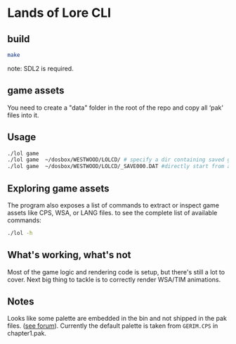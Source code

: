 # Lands of Lore CLI

## build
```bash
make
```

note: SDL2 is required.

## game assets
You need to create a "data" folder in the root of the repo and copy all ‘pak' files into it.



## Usage
```bash
./lol game 
./lol game  ~/dosbox/WESTWOOD/LOLCD/ # specify a dir containing saved games
./lol game  ~/dosbox/WESTWOOD/LOLCD/_SAVE000.DAT #directly start from a saved game
```

## Exploring game assets
The program also exposes a list of commands to extract or inspect game assets like CPS, WSA, or LANG files. to see the complete list of available commands: 
```bash
./lol -h
```

## What's working, what's not
Most of the game logic and rendering code is setup, but there's still a lot to cover. Next big thing to tackle is to correctly render WSA/TIM animations.

## Notes

Looks like some palette are embedded in the bin and not shipped in the pak files. ([see forum](https://www.dungeon-master.com/forum/viewtopic.php?t=23792)). Currently the default palette is taken from `GERIM.CPS` in chapter1.pak.
